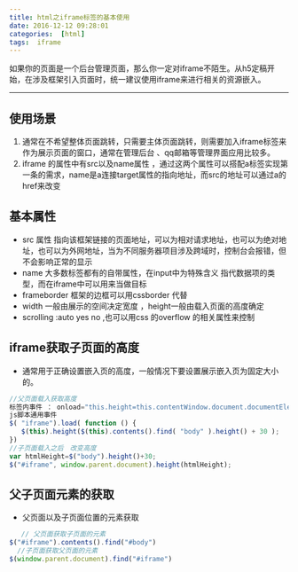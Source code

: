 ```yaml
---
title: html之iframe标签的基本使用
date: 2016-12-12 09:28:01
categories:  [html]
tags:  iframe
---
```


如果你的页面是一个后台管理页面，那么你一定对iframe不陌生。从h5定稿开始，在涉及框架引入页面时，统一建议使用iframe来进行相关的资源嵌入。

<!--more-->

---

## 使用场景
1. 通常在不希望整体页面跳转，只需要主体页面跳转，则需要加入iframe标签来作为展示页面的窗口，通常在管理后台 、qq邮箱等管理界面应用比较多。
2. iframe 的属性中有src以及name属性 ，通过这两个属性可以搭配a标签实现第一条的需求，name是a连接target属性的指向地址，而src的地址可以通过a的href来改变

## 基本属性
* src 属性 指向该框架链接的页面地址，可以为相对请求地址，也可以为绝对地址，也可以为外网地址，当为不同服务器项目涉及跨域时，控制台会报错，但不会影响正常的显示
* name 大多数标签都有的自带属性，在input中为特殊含义 指代数据项的类型，而在iframe中可以用来当做目标
* frameborder 框架的边框可以用cssborder 代替
* width 一般由展示的空间决定宽度 ，height一般由载入页面的高度确定
* scrolling :auto yes no ,也可以用css 的overflow 的相关属性来控制

## iframe获取子页面的高度  
* 通常用于正确设置嵌入页的高度，一般情况下要设置展示嵌入页为固定大小的。
``` javascript 
//父页面载入获取高度　
标签内事件 ： onload="this.height=this.contentWindow.document.documentElement.scrollHeight"
js脚本通用事件
$( "iframe").load( function () {
   $(this).height($(this).contents().find( "body" ).height() + 30 );
})
//子页面载入之后　改变高度　  
var htmlHeight=$("body").height()+30;
$("#iframe", window.parent.document).height(htmlHeight);
```  

## 父子页面元素的获取

* 父页面以及子页面位置的元素获取
``` javascript 
   // 父页面获取子页面的元素 
$("#iframe").contents().find("#body")
  //子页面获取父页面的元素
$(window.parent.document).find("#iframe")
```  
